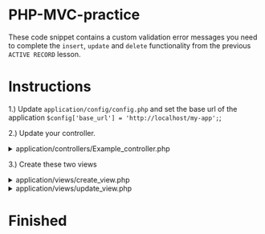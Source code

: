 # PHP-MVC-practice
These code snippet contains a custom validation error messages you need to complete the `insert`, `update` and `delete` functionality from the previous `ACTIVE RECORD` lesson. 

# Instructions

1.) Update `application/config/config.php` and set the base url of the application `$config['base_url'] = 'http://localhost/my-app';`;

2.) Update your controller.

<details>
<summary> application/controllers/Example_controller.php </summary>
<br>

```
<?php
defined('BASEPATH') OR exit('No direct script access allowed');

class Example_controller extends CI_Controller 
{
	protected $list_errors = [];
	protected $required = array('name', 'email', 'contact');
	protected $error = false;

	public function __construct()
	{
	   parent::__construct();
	   $this->load->model('example_model', 'model_mentor');
	}

	public function index()
	{

	$data['title'] = 'Active Record - Demo';
	$config["base_url"] = base_url().'example_controller/index';

	$data["mentors_array"] = $this->model_mentor->get_mentor();
    $data["joined_array"] = $this->model_mentor->get_result(1);

	$this->load->view('mentor_view', $data);
	}

	# URL: http://localhost/my-app/index.php/example_controller/create_mentor
	public function create_mentor()
	{
		if($this->input->post('add') !== null ){
			foreach($this->required as $field) {
			  if (empty($this->input->post($field))) {
			  	$this->error = true;
			  	echo ucfirst($field)." is required * <br>";
			  }
		    }

		    if(!$this->error){
		    	echo "Created and Validated";
		    	# https://codeigniter.com/user_guide/database/query_builder.html#inserting-data
		    	# Perform your insert query for `example_model` 
		    	# insert_mentor($this->input->post());
		    }
		}
	    $this->load->view('create_view');
	}

	# URL: http://localhost/my-app/index.php/example_controller/update_mentor/[id]
	public function update_mentor()
	{
		$mentor_id = $this->uri->segment(3) ?? 0;
		$data['mentor_id'] = $mentor_id;
		$data['row_data'] = $this->db->get_where('mentor', array('id' =>$mentor_id))->row();  


		if($this->input->post('update') !== null ){
			foreach($this->required as $field) {
			  if (empty($this->input->post($field))) {
			  	$this->error = true;
			  	echo ucfirst($field)." is required * <br>";
			  }
		    }

		    if(!$this->error){
		    	echo "Updated and Validated";
		    	# https://codeigniter.com/user_guide/database/query_builder.html#updating-data
		    	# Perform your update query for `example_model` 
		    	# update_mentor($this->input->post());
		    }
		}

	    $this->load->view('update_view', $data);
	}

	# URL: http://localhost/my-app/index.php/example_controller/delete_mentor/[id]
	public function delete_mentor() 
	{	
		$mentor_id = $this->uri->segment(3) ?? 0;

		# https://codeigniter.com/user_guide/database/query_builder.html#deleting-data
		# delete_mentor($mentor_id);
	}
}
```
</details>

3.) Create these two views 

<details>
<summary> application/views/create_view.php </summary>
<br>

```
<html>
   <head> 
      <title>Add Mentor</title> 
   </head>
   <body>
      <form action = "<?php echo base_url('index.php/example_controller/create_mentor');?>" method = "POST">
         <h5>Insert mentor's detail to database</h5> 
         Mentor's Name: <input type = "text" name = "name" value = "" size = "50" /> <br> 
         Email: <input type = "email" name = "email" value = "" size = "50" />  <br>
         Contact: <input type = "text" name = "contact" value = "" size = "50" /> <br> 
         <div><input type = "submit" name="add" value = "Submit" /></div>  
      </form>  
   </body>
</html>
```
</details>

<details>
<summary> application/views/update_view.php </summary>
<br>

```
<html>
   <head> 
      <title>Update Mentor</title> 
   </head>
   <body>
      <form action = "<?php echo base_url('index.php/example_controller/update_mentor/'.$mentor_id);?>" method = "POST">
         <h5>Update mentor's detail to database</h5> 
         <input type = "hidden" name = "id" value = "<?php echo $row_data->id?>"/>
         Mentor's Name: <input type = "text" name = "name" value = "<?php echo $row_data->name?>" size = "50" /> <br> 
         Email: <input type = "email" name = "email" value = "<?php echo $row_data->email?>" size = "50" />  <br>
         Contact: <input type = "text" name = "contact" value = "<?php echo $row_data->contact?>" size = "50" /> <br> 
         <div><input type = "submit" name="update" value = "Submit" /></div>  
      </form>  
   </body>
</html>
```
</details>

# Finished

